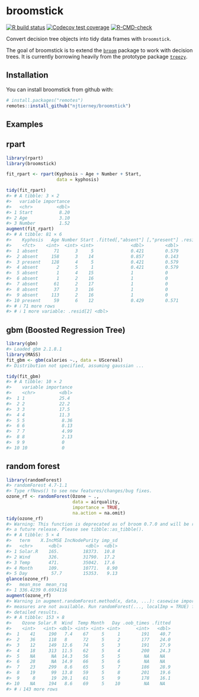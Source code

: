 
<!-- README.md is generated from README.Rmd. Please edit that file -->

# broomstick

<!-- badges: start -->

[![R build
status](https://github.com/njtierney/broomstick/workflows/R-CMD-check/badge.svg)](https://github.com/njtierney/broomstick/actions)
[![Codecov test
coverage](https://codecov.io/gh/njtierney/broomstick/branch/master/graph/badge.svg)](https://codecov.io/gh/njtierney/broomstick?branch=master)
[![R-CMD-check](https://github.com/njtierney/broomstick/actions/workflows/R-CMD-check.yaml/badge.svg)](https://github.com/njtierney/broomstick/actions/workflows/R-CMD-check.yaml)
<!-- badges: end -->

Convert decision tree objects into tidy data frames with `broomstick`.

The goal of broomstick is to extend the
[`broom`](https://github.com/tidyverse/broom) package to work with
decision trees. It is currently borrowing heavily from the prototype
package [`treezy`](https://github.com/njtierney/treezy).

## Installation

You can install broomstick from github with:

``` r
# install.packages("remotes")
remotes::install_github("njtierney/broomstick")
```

## Examples

## rpart

``` r
library(rpart)
library(broomstick)

fit_rpart <- rpart(Kyphosis ~ Age + Number + Start, 
                   data = kyphosis)

tidy(fit_rpart)
#> # A tibble: 3 × 2
#>   variable importance
#>   <chr>         <dbl>
#> 1 Start          8.20
#> 2 Age            3.10
#> 3 Number         1.52
augment(fit_rpart)
#> # A tibble: 81 × 6
#>    Kyphosis   Age Number Start .fitted[,"absent"] [,"present"] .resid[,"absent"]
#>    <fct>    <int>  <int> <int>              <dbl>        <dbl>             <dbl>
#>  1 absent      71      3     5              0.421        0.579            -0.579
#>  2 absent     158      3    14              0.857        0.143            -0.143
#>  3 present    128      4     5              0.421        0.579            -1.58 
#>  4 absent       2      5     1              0.421        0.579            -0.579
#>  5 absent       1      4    15              1            0                 0    
#>  6 absent       1      2    16              1            0                 0    
#>  7 absent      61      2    17              1            0                 0    
#>  8 absent      37      3    16              1            0                 0    
#>  9 absent     113      2    16              1            0                 0    
#> 10 present     59      6    12              0.429        0.571            -1.57 
#> # ℹ 71 more rows
#> # ℹ 1 more variable: .resid[2] <dbl>
```

## gbm (Boosted Regression Tree)

``` r
library(gbm)
#> Loaded gbm 2.1.8.1
library(MASS)
fit_gbm <- gbm(calories ~., data = UScereal)
#> Distribution not specified, assuming gaussian ...

tidy(fit_gbm)
#> # A tibble: 10 × 2
#>    variable importance
#>    <chr>         <dbl>
#>  1 1             25.4 
#>  2 2             22.2 
#>  3 3             17.5 
#>  4 4             11.3 
#>  5 5              8.36
#>  6 6              8.13
#>  7 7              4.99
#>  8 8              2.13
#>  9 9              0   
#> 10 10             0
```

## random forest

``` r
library(randomForest)
#> randomForest 4.7-1.1
#> Type rfNews() to see new features/changes/bug fixes.
ozone_rf <- randomForest(Ozone ~ ., 
                         data = airquality, 
                         importance = TRUE,
                         na.action = na.omit)
tidy(ozone_rf)
#> Warning: This function is deprecated as of broom 0.7.0 and will be removed from
#> a future release. Please see tibble::as_tibble().
#> # A tibble: 5 × 4
#>   term    X.IncMSE IncNodePurity imp_sd
#>   <chr>      <dbl>         <dbl>  <dbl>
#> 1 Solar.R    165.         18373.  10.8 
#> 2 Wind       326.         31790.  17.2 
#> 3 Temp       471.         35042.  17.6 
#> 4 Month      109.         10771.   8.90
#> 5 Day         57.7        15353.   9.13
glance(ozone_rf)
#>   mean_mse  mean_rsq
#> 1 336.4239 0.6934116
augment(ozone_rf)
#> Warning in augment.randomForest.method(x, data, ...): casewise importance
#> measures are not available. Run randomForest(..., localImp = TRUE) for more
#> detailed results.
#> # A tibble: 153 × 8
#>    Ozone Solar.R  Wind  Temp Month   Day .oob_times .fitted
#>    <int>   <int> <dbl> <int> <int> <int>      <int>   <dbl>
#>  1    41     190   7.4    67     5     1        191    40.7
#>  2    36     118   8      72     5     2        177    24.0
#>  3    12     149  12.6    74     5     3        191    27.9
#>  4    18     313  11.5    62     5     4        200    24.3
#>  5    NA      NA  14.3    56     5     5         NA    NA  
#>  6    28      NA  14.9    66     5     6         NA    NA  
#>  7    23     299   8.6    65     5     7        186    28.9
#>  8    19      99  13.8    59     5     8        201    19.6
#>  9     8      19  20.1    61     5     9        178    16.1
#> 10    NA     194   8.6    69     5    10         NA    NA  
#> # ℹ 143 more rows
```
